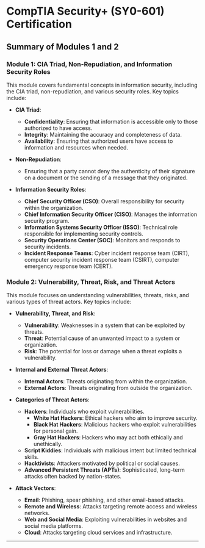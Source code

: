 # CompTIA Security+ (SY0-601) Certification

## Summary of Modules 1 and 2

### Module 1: CIA Triad, Non-Repudiation, and Information Security Roles

This module covers fundamental concepts in information security, including the CIA triad, non-repudiation, and various security roles. Key topics include:

- **CIA Triad**:
  - **Confidentiality**: Ensuring that information is accessible only to those authorized to have access.
  - **Integrity**: Maintaining the accuracy and completeness of data.
  - **Availability**: Ensuring that authorized users have access to information and resources when needed.

- **Non-Repudiation**:
  - Ensuring that a party cannot deny the authenticity of their signature on a document or the sending of a message that they originated.

- **Information Security Roles**:
  - **Chief Security Officer (CSO)**: Overall responsibility for security within the organization.
  - **Chief Information Security Officer (CISO)**: Manages the information security program.
  - **Information Systems Security Officer (ISSO)**: Technical role responsible for implementing security controls.
  - **Security Operations Center (SOC)**: Monitors and responds to security incidents.
  - **Incident Response Teams**: Cyber incident response team (CIRT), computer security incident response team (CSIRT), computer emergency response team (CERT).

### Module 2: Vulnerability, Threat, Risk, and Threat Actors

This module focuses on understanding vulnerabilities, threats, risks, and various types of threat actors. Key topics include:

- **Vulnerability, Threat, and Risk**:
  - **Vulnerability**: Weaknesses in a system that can be exploited by threats.
  - **Threat**: Potential cause of an unwanted impact to a system or organization.
  - **Risk**: The potential for loss or damage when a threat exploits a vulnerability.

- **Internal and External Threat Actors**:
  - **Internal Actors**: Threats originating from within the organization.
  - **External Actors**: Threats originating from outside the organization.

- **Categories of Threat Actors**:
  - **Hackers**: Individuals who exploit vulnerabilities.
    - **White Hat Hackers**: Ethical hackers who aim to improve security.
    - **Black Hat Hackers**: Malicious hackers who exploit vulnerabilities for personal gain.
    - **Gray Hat Hackers**: Hackers who may act both ethically and unethically.
  - **Script Kiddies**: Individuals with malicious intent but limited technical skills.
  - **Hacktivists**: Attackers motivated by political or social causes.
  - **Advanced Persistent Threats (APTs)**: Sophisticated, long-term attacks often backed by nation-states.

- **Attack Vectors**:
  - **Email**: Phishing, spear phishing, and other email-based attacks.
  - **Remote and Wireless**: Attacks targeting remote access and wireless networks.
  - **Web and Social Media**: Exploiting vulnerabilities in websites and social media platforms.
  - **Cloud**: Attacks targeting cloud services and infrastructure.

---

